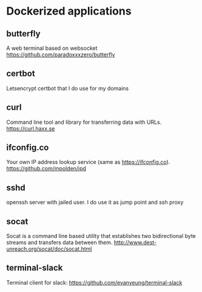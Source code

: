 Dockerized applications
=======================

## butterfly
A web terminal based on websocket https://github.com/paradoxxxzero/butterfly

## certbot
Letsencrypt certbot that I do use for my domains

## curl
Command line tool and library for transferring data with URLs. https://curl.haxx.se

## ifconfig.co
Your own IP address lookup service (same as https://ifconfig.co). https://github.com/mpolden/ipd

## sshd
openssh server with jailed user. I do use it as jump point and ssh proxy

## socat
Socat is a command line based utility that establishes two bidirectional byte streams and transfers data between them. http://www.dest-unreach.org/socat/doc/socat.html

## terminal-slack
Terminal client for slack: https://github.com/evanyeung/terminal-slack
